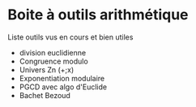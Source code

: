 Boite à outils arithmétique
========================
Liste outils vus en cours et bien utiles 

- division euclidienne
- Congruence modulo
- Univers Zn (+;x)
- Exponentiation modulaire
- PGCD avec algo d'Euclide
- Bachet Bezoud